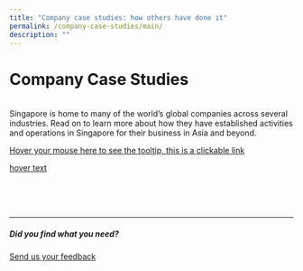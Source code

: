 ```yaml
---
title: "Company case studies: how others have done it"
permalink: /company-case-studies/main/
description: ""
---
```

# Company Case Studies
<br>
Singapore is home to many of the world’s global companies across several industries. Read on to learn more about how they have established activities and operations in Singapore for their business in Asia and beyond.<br>

[Hover your mouse here to see the tooltip, this is a clickable link](https://www.edb.gov.sg/ "This is a tooltip :)")

[hover text](# "this one is not a link, but has a tooltip, need to figure out how to style it")


<br>
<br>
<br>

<hr>

##### Did you find what you need?
[Send us your feedback](https://form.gov.sg/642693623cb98f001239be0d)